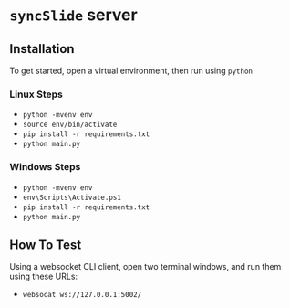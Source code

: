 # `syncSlide` server

## Installation

To get started, open a virtual environment, then run using `python`

### Linux Steps

- `python -mvenv env`
- `source env/bin/activate`
- `pip install -r requirements.txt`
- `python main.py`

### Windows Steps

- `python -mvenv env`
- `env\Scripts\Activate.ps1`
- `pip install -r requirements.txt`
- `python main.py`

## How To Test

Using a websocket CLI client, open two terminal windows, and run them using these URLs:

- `websocat ws://127.0.0.1:5002/`
